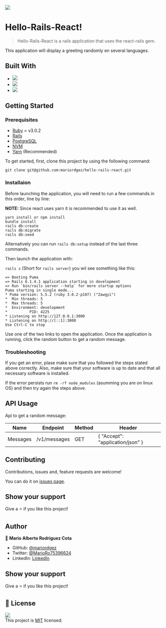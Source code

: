![](https://img.shields.io/badge/Microverse-blueviolet)

# Hello-Rails-React!

> Hello-Rails-React is a rails application that uses the react-rails gem.

This application will display a greeting randomly en several languages.

## Built With

- ![](https://img.shields.io/badge/-RubyOnRails-red)
- ![](https://img.shields.io/badge/-JavaScript-yellow)
- ![](https://img.shields.io/badge/-React/Redux-purple)

## Getting Started

### Prerequisites

- [Ruby](https://rvm.io/) = v3.0.2
- [Rails](https://rubygems.org/gems/rails)
- [PostgreSQL](https://www.postgresql.org/download/)
- [NVM](https://github.com/nvm-sh/nvm)
- [Yarn](https://classic.yarnpkg.com/en/docs/install/#debian-stable) (Recommended)

To get started, first, clone this project by using the following command:

```
git clone git@github.com:mariordgez/hello-rails-react.git
```

### Installaion

Before launching the application, you will need to run a few commands in this order, line by line:</br>

**NOTE:** Since react uses yarn it is recommended to use it as well.

```
yarn install or npm install
bundle install
rails db:create
rails db:migrate
rails db:seed
```

Alternatively you can run `rails db:setup` instead of the last three commands.

Then launch the application with:</br>

`rails s` (Short for `rails server`) you wil see something like this:

```
=> Booting Puma
=> Rails 6.1.4.1 application starting in development
=> Run `bin/rails server --help` for more startup options
Puma starting in single mode...
* Puma version: 5.5.2 (ruby 3.0.2-p107) ("Zawgyi")
*  Min threads: 5
*  Max threads: 5
*  Environment: development
*          PID: 4225
* Listening on http://127.0.0.1:3000
* Listening on http://[::1]:3000
Use Ctrl-C to stop
```

Use one of the two links to open the application. Once the application is running, click the random button to get a random message.

### Troubleshooting

If you get an error, plase make sure that you followed the steps stated above correctly. Also, make sure that your software is up to date and that all necessary software is installed.</br>

If the error persists run `rm -rf node_modules` (asumming you are on linux OS) and then try again the steps above.

## API Usage

Api to get a random message:

| Name     | Endpoint     | Method | Header                           |
| -------- | ------------ | ------ | -------------------------------- |
| Messages | /v1/messages | GET    | { "Accept": "application/json" } |

## Contributing

Contributions, issues and, feature requests are welcome!

You can do it on [issues page](https://github.com/mariordgez/hello-rails-react/issues).

## Show your support

Give a ⭐️ if you like this project!

## Author

👤 **Mario Alberto Rodriguez Cota**

- GitHub: [@mariordgez](https://github.com/mariordgez)
- Twitter: [@MarioRo75396624](https://twitter.com/MarioRo75396624)
- LinkedIn: [LinkedIn](https://linkedin.com/in/mario-alberto-rodriguez-cota-a2860a205)

## Show your support

Give a ⭐️ if you like this project!

## 📝 License

![](https://img.shields.io/badge/license-MIT-green)</br>
This project is [MIT](./LICENSE) licensed.
